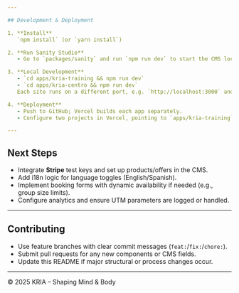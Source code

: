 ```yaml
---

## Development & Deployment

1. **Install**  
   `npm install` (or `yarn install`)

2. **Run Sanity Studio**  
   - Go to `packages/sanity` and run `npm run dev` to start the CMS locally.

3. **Local Development**  
   - `cd apps/kria-training && npm run dev`
   - `cd apps/kria-centro && npm run dev`
   Each site runs on a different port, e.g. `http://localhost:3000` and `http://localhost:3001`.

4. **Deployment**  
   - Push to GitHub; Vercel builds each app separately.
   - Configure two projects in Vercel, pointing to `apps/kria-training` and `apps/kria-centro`.

---
```


## Next Steps

- Integrate **Stripe** test keys and set up products/offers in the CMS.
- Add i18n logic for language toggles (English/Spanish).
- Implement booking forms with dynamic availability if needed (e.g., group size limits).
- Configure analytics and ensure UTM parameters are logged or handled.

---

## Contributing

- Use feature branches with clear commit messages (`feat:`/`fix:`/`chore:`).
- Submit pull requests for any new components or CMS fields.
- Update this README if major structural or process changes occur.

---

© 2025 KRIA – Shaping Mind & Body